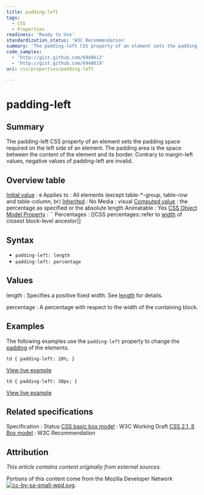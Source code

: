 ```yaml
---
title: padding-left
tags:
  - CSS
  - Properties
readiness: 'Ready to Use'
standardization_status: 'W3C Recommendation'
summary: 'The padding-left CSS property of an element sets the padding space required on the left side of an element. The padding area is the space between the content of the element and its border. Contrary to margin-left values, negative values of padding-left are invalid.'
code_samples:
  - 'http://gist.github.com/6948612'
  - 'http://gist.github.com/6948619'
uri: css/properties/padding-left

---
```

# padding-left

## Summary

The padding-left CSS property of an element sets the padding space required on the left side of an element. The padding area is the space between the content of the element and its border. Contrary to margin-left values, negative values of padding-left are invalid.

## Overview table

[Initial value](/css/concepts/initial_value)
:   `0`
Applies to
:   All elements (except table-\*-group, table-row and table-column, br)
[Inherited](/css/concepts/inherited)
:   No
Media
:   visual
[Computed value](/css/concepts/computed_value)
:   the percentage as specified or the absolute length
Animatable
:   Yes
[CSS Object Model Property](/css/concepts/cssom)
:   ``
Percentages
:   [[CSS percentages::refer to [width](/css/properties/width) of closest block-level ancestor]]

## Syntax

-   `padding-left: length`
-   `padding-left: percentage`

## Values

length
:   Specifies a positive fixed width. See [length](/css/data_types/length) for details.

percentage
:   A percentage with respect to the width of the containing block.

## Examples

The following examples use the `padding-left` property to change the [padding](/css/properties/padding) of the elements.

``` {.css}
td { padding-left: 20%; }
```

[View live example](http://code.webplatform.org/gist/6948612)

``` {.css}
td { padding-left: 30px; }
```

[View live example](http://code.webplatform.org/gist/6948619)

## Related specifications

Specification
:   Status
[CSS basic box model](http://www.w3.org/TR/css3-box/)
:   W3C Working Draft
[CSS 2.1, 8 Box model](http://www.w3.org/TR/CSS21/box.html#propdef-padding)
:   W3C Recommendation

## Attribution

*This article contains content originally from external sources.*

Portions of this content come from the Mozilla Developer Network [![cc-by-sa-small-wpd.svg](/assets/thumb/8/8c/cc-by-sa-small-wpd.svg/120px-cc-by-sa-small-wpd.svg.png)](http://creativecommons.org/licenses/by-sa/3.0/us/).

